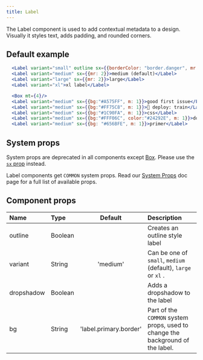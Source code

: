 ```yaml
---
title: Label
---
```


The Label component is used to add contextual metadata to a design. Visually it styles text, adds padding, and rounded corners.

## Default example

```jsx live
  <Label variant="small" outline sx={{borderColor: "border.danger", mr: 2, color: "text.danger"}}>small</Label>
  <Label variant="medium" sx={{mr: 2}}>medium (default)</Label>
  <Label variant="large" sx={{mr: 2}}>large</Label>
  <Label variant="xl">xl label</Label>

  <Box mt={4}/>
  <Label variant="medium" sx={{bg:"#A575FF", m: 1}}>good first issue</Label>
  <Label variant="medium" sx={{bg:"#FF75C8", m: 1}}>🚂 deploy: train</Label>
  <Label variant="medium" sx={{bg:"#1C90FA", m: 1}}>css</Label>
  <Label variant="medium" sx={{bg:"#FFF06C", color:"#24292E", m: 1}}>documentation</Label>
  <Label variant="medium" sx={{bg: "#656BFE", m: 1}}>primer</Label>
```

## System props

<Note variant="warning">

System props are deprecated in all components except [Box](/Box). Please use the [`sx` prop](/overriding-styles) instead.

</Note>

Label components get `COMMON` system props. Read our [System Props](/system-props) doc page for a full list of available props.

## Component props

| Name       | Type    |        Default         | Description                                                                    |
| :--------- | :------ | :--------------------: | :----------------------------------------------------------------------------- |
| outline    | Boolean |                        | Creates an outline style label                                                 |
| variant    | String  |        'medium'        | Can be one of `small`, `medium` (default), `large` or `xl` .                   |
| dropshadow | Boolean |                        | Adds a dropshadow to the label                                                 |
| bg         | String  | 'label.primary.border' | Part of the `COMMON` system props, used to change the background of the label. |

